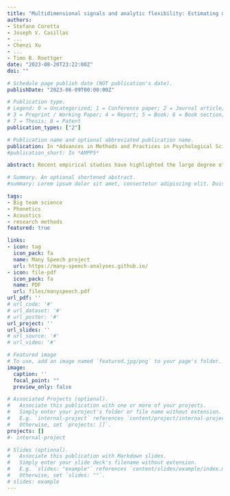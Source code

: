 ```yaml
---
title: "Multidimensional signals and analytic flexibility: Estimating degrees of freedom in human speech analyses"
authors:
- Stefano Coretta
- Joseph V. Casillas
- ...
- Chenzi Xu
- ...
- Timo B. Roettger
date: "2023-08-20T23:22:00Z"
doi: ""

# Schedule page publish date (NOT publication's date).
publishDate: "2023-06-09T00:00:00Z"

# Publication type.
# Legend: 0 = Uncategorized; 1 = Conference paper; 2 = Journal article;
# 3 = Preprint / Working Paper; 4 = Report; 5 = Book; 6 = Book section;
# 7 = Thesis; 8 = Patent
publication_types: ["2"]

# Publication name and optional abbreviated publication name.
publication: In *Advances in Methods and Practices in Psychological Sciences. 6*(3), 1-29, https://doi.org/10.1177/25152459231162567
#publication_short: In *AMPPS*

abstract: Recent empirical studies have highlighted the large degree of analytic flexibility in data analysis which can lead to substantially different conclusions based on the same data set. Thus, researchers have expressed their concerns that these researcher degrees of freedom might facilitate bias and can lead to claims that do not stand the test of time. Even greater flexibility is to be expected in fields in which the primary data lend themselves to a variety of possible operationalizations. The multidimensional, temporally extended nature of speech constitutes an ideal testing ground for assessing the variability in analytic approaches, which derives not only from aspects of statistical modeling, but also from decisions regarding the quantification of the measured behavior. In the present study, we gave the same speech production data set to 46 teams of researchers and asked them to answer the same research question, resulting in substantial variability in reported effect sizes and their interpretation. Using Bayesian meta-analytic tools, we further find little to no evidence that the observed variability can be explained by analysts' prior beliefs, expertise or the perceived quality of their analyses. In light of this idiosyncratic variability, we recommend that researchers more transparently share details of their analysis, strengthen the link between theoretical construct and quantitative system and calibrate their (un)certainty in their conclusions.

# Summary. An optional shortened abstract.
#summary: Lorem ipsum dolor sit amet, consectetur adipiscing elit. Duis posuere tellus ac convallis placerat. Proin tincidunt magna sed ex sollicitudin condimentum.

tags:
- Big team science
- Phonetics
- Acoustics
- research methods
featured: true

links:
- icon: tag
  icon_pack: fa
  name: Many Speech project
  url: https://many-speech-analyses.github.io/
- icon: file-pdf
  icon_pack: fa
  name: PDF
  url: files/manyspeech.pdf
url_pdf: ''
# url_code: '#'
# url_dataset: '#'
# url_poster: '#'
url_project: ''
url_slides: ''
# url_source: '#'
# url_video: '#'

# Featured image
# To use, add an image named `featured.jpg/png` to your page's folder. 
image:
  caption: ''
  focal_point: ""
  preview_only: false

# Associated Projects (optional).
#   Associate this publication with one or more of your projects.
#   Simply enter your project's folder or file name without extension.
#   E.g. `internal-project` references `content/project/internal-project/index.md`.
#   Otherwise, set `projects: []`.
projects: []
#- internal-project

# Slides (optional).
#   Associate this publication with Markdown slides.
#   Simply enter your slide deck's filename without extension.
#   E.g. `slides: "example"` references `content/slides/example/index.md`.
#   Otherwise, set `slides: ""`.
# slides: example
---
```


